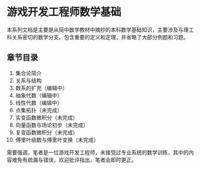 # 游戏开发工程师数学基础

本系列文档是主要是从简中数学教材中摘抄的本科数学基础知识，主要涉及与理工科关系密切的数学分支。包含重要的定义和定理，并省略了大部分例题和习题。

## 章节目录
1. 集合论简介
2. 关系与结构
3. 数系的扩充（编辑中）
4. 抽象代数（编辑中）
5. 线性代数（编辑中）
6. 点集拓扑（未完成）
7. 实变函数微积分（未完成）
8. 向量函数与场论初步（未完成）
9. 复变函数微积分（未完成）
10. 傅里叶级数与傅里叶变换（未完成）
<!-- 11. 测度论与勒贝格积分（未完成）
12. 泛函分析（未完成）
13. 微分方程（未完成）
14. 概率论（未完成）
- 张量分析（未完成）
- 曲线曲面的微分几何（未完成）
- 微分流型（未完成）
- 黎曼几何（未完成）
- 辛几何（未完成）
- 李群与李代数（未完成） -->

需要强调，笔者是一位游戏开发工程师，未接受过专业系统的数学训练，其中的内容难免有疏漏与错误，欢迎批评指出，笔者会即时更正。
